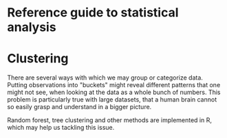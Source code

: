 # Reference guide to statistical analysis
# Clustering

There are several ways with which we may group or categorize data. Putting observations into "buckets" might reveal different patterns that one might not see, when looking at the data as a whole bunch of numbers. This problem is particularly true with large datasets, that a human brain cannot so easily grasp and understand in a bigger picture.

Random forest, tree clustering and other methods are implemented in R, which may help us tackling this issue.
